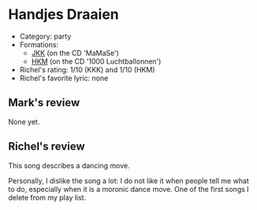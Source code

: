 # Handjes Draaien

 * Category: party
 * Formations: 
    * [JKK](Jkk.md) (on the CD 'MaMaSe')
    * [HKM](Hkm.md) (on the CD '1000 Luchtballonnen')
 * Richel's rating: 1/10 (KKK) and 1/10 (HKM)
 * Richel's favorite lyric: none
 
## Mark's review

None yet.

## Richel's review

This song describes a dancing move.

Personally, I dislike the song a lot: I do not like it when people tell me what to do, especially when it is a moronic dance move.
One of the first songs I delete from my play list.
